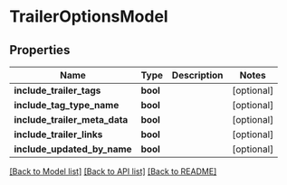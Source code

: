 # TrailerOptionsModel

## Properties
Name | Type | Description | Notes
------------ | ------------- | ------------- | -------------
**include_trailer_tags** | **bool** |  | [optional] 
**include_tag_type_name** | **bool** |  | [optional] 
**include_trailer_meta_data** | **bool** |  | [optional] 
**include_trailer_links** | **bool** |  | [optional] 
**include_updated_by_name** | **bool** |  | [optional] 

[[Back to Model list]](../README.md#documentation-for-models) [[Back to API list]](../README.md#documentation-for-api-endpoints) [[Back to README]](../README.md)


